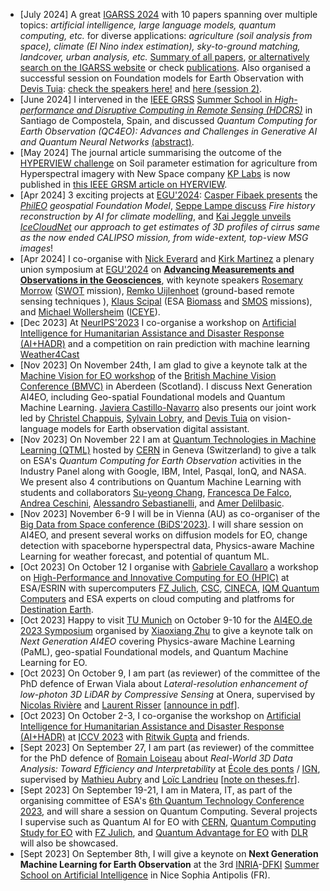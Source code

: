 *  \[July 2024\] A great [IGARSS 2024](https://www.2024.ieeeigarss.org/) with 10 papers spanning over multiple topics: _artificial intelligence, large language models, quantum computing, etc._ for diverse applications: _agriculture (soil analysis from space), climate (El Nino index estimation), sky-to-ground matching, landcover, urban analysis, etc._ [Summary of all papers](https://www.linkedin.com/feed/update/urn:li:activity:7216842390773399553/), [or alternatively search on the IGARSS website](https://www.2024.ieeeigarss.org/search.php?show=search) or check [publications](https://blesaux.github.io/publications/). Also organised a successful session on Foundation models for Earth Observation with [Devis Tuia](https://people.epfl.ch/devis.tuia): [check the speakers here!](https://www.2024.ieeeigarss.org/view_session.php?SessionID=1193) and [here (session 2)](https://www.2024.ieeeigarss.org/view_session.php?SessionID=1293).
*  \[June 2024\] I intervened in the [IEEE GRSS](https://www.grss-ieee.org/community/groups-initiatives/high-performance-and-disruptive-computing-in-remote-sensing-hdcrs/) [Summer School in _High-performance and Disruptive Computing in Remote Sensing (HDCRS)_](https://www.hdc-rs.com/) in Santiago de Compostela, Spain, and discussed _Quantum Computing for Earth Observation (QC4EO): Advances and Challenges in Generative AI and Quantum Neural Networks_ [(abstract)](https://www.hdc-rs.com/day-1).
* \[May 2024\] The journal article summarising the outcome of the [HYPERVIEW challenge](https://platform.ai4eo.eu/seeing-beyond-the-visible-permanent) on Soil parameter estimation for agriculture from Hyperspectral imagery with New Space company [KP Labs](https://kplabs.space/) is now published in [this IEEE GRSM article on HYERVIEW](https://ieeexplore.ieee.org/document/10526314).
* \[Apr 2024\] 3 exciting projects at [EGU'2024](https://www.egu24.eu/): [Casper Fibaek presents](https://meetingorganizer.copernicus.org/EGU24/EGU24-17934.html) the _[PhilEO](https://phileo-bench.github.io/) geospatial Foundation Model_, [Seppe Lampe discuss](https://meetingorganizer.copernicus.org/EGU24/EGU24-10920.html) _Fire history reconstruction by AI for climate modelling_, and [Kai Jeggle unveils](https://meetingorganizer.copernicus.org/EGU24/EGU24-11933.html) _[IceCloudNet](https://arxiv.org/abs/2310.03499) our approach to get estimates of 3D profiles of cirrus same as the now ended CALIPSO mission, from wide-extent, top-view MSG images_!
* \[Apr 2024\] I co-organise with [Nick Everard](https://www.ceh.ac.uk/staff/nick-everard) and [Kirk Martinez](http://www.southampton.ac.uk/~km2/) a plenary union symposium at [EGU'2024](https://www.egu24.eu/) on [**Advancing Measurements and Observations in the Geosciences**](https://meetingorganizer.copernicus.org/EGU24/session/50650), with keynote speakers [Rosemary Morrow](https://www.legos.omp.eu/en/author/rosemary-morrow/) ([SWOT](https://swot.jpl.nasa.gov/) mission), [Remko Uijlenhoet](https://www.tudelft.nl/staff/r.uijlenhoet/) (ground-based remote sensing techniques ), [Klaus Scipal](https://earth.esa.int/eogateway/news/introducing-the-biomass-and-smos-mission-manager) (ESA [Biomass](https://earth.esa.int/eogateway/missions/biomass) and [SMOS](https://earth.esa.int/eogateway/missions/smos) missions), and [Michael Wollersheim](https://www.linkedin.com/in/michael-wollersheim-138b2053/) ([ICEYE](https://www.iceye.com/)).
* \[Dec 2023\] At [NeurIPS'2023](https://neurips.cc/Conferences/2023) I co-organise a workshop on [Artificial Intelligence for Humanitarian Assistance and Disaster Response (AI+HADR)](https://www.hadr.ai/home) and a competition on rain prediction with machine learning [Weather4Cast](https://weather4cast.net/)
* \[Nov 2023\] On November 24th, I am glad to give a keynote talk at the [Machine Vision for EO workshop](https://mveo.github.io) of the [British Machine Vision Conference (BMVC)](https://bmvc2023.org/) in Aberdeen (Scotland). I discuss Next Generation AI4EO, including Geo-spatial Foundational models and Quantum Machine Learning. [Javiera Castillo-Navarro](https://scholar.google.com/citations?user=P75u0xEAAAAJ) also presents our joint work led by [Christel Chappuis](https://people.epfl.ch/christel.chappuis), [Sylvain Lobry](https://www.sylvainlobry.com/), and [Devis Tuia](https://people.epfl.ch/devis.tuia) on vision-language models for Earth observation digital assistant.
* \[Nov 2023\] On November 22 I am at [Quantum Technologies in Machine Learning (QTML)](https://qtml-2023.web.cern.ch/) hosted by [CERN](https://home.cern/) in Geneva (Switzerland) to give a talk on ESA's *Quantum Computing for Earth Observation* activities in the Industry Panel along with Google, IBM, Intel, Pasqal, IonQ, and NASA. We present also 4 contributions on Quantum Machine Learning with students and collaborators [Su-yeong Chang](https://people.epfl.ch/su.chang/?lang=en), [Francesca De Falco](https://phd.uniroma1.it/web/FRANCESCA-DE-FALCO_nP1844068_EN.aspx), [Andrea Ceschini](https://phd.uniroma1.it/web/ANDREA-CESCHINI_nP1870857_IT.aspx), [Alessandro Sebastianelli](https://alessandrosebastianelli.github.io/), and [Amer Delilbasic](https://www.researchgate.net/profile/Amer-Delilbasic).
* \[Nov 2023\] November 6-9 I will be in Vienna (AU) as co-organiser of the [Big Data from Space conference (BiDS'2023)](https://www.bigdatafromspace2023.org/). I will share session on AI4EO, and present several works on diffusion models for EO, change detection with spaceborne hyperspectral data, Physics-aware Machine Learning for weather forecast, and potential of quantum ML.
* \[Oct 2023\] On October 12 I organise with [Gabriele Cavallaro](https://www.gabriele-cavallaro.com/) a workshop on [High-Performance and Innovative Computing for EO (HPIC)](https://indico3-jsc.fz-juelich.de/event/135/) at ESA/ESRIN with supercomputers [FZ Julich](https://www.fz-juelich.de/en), [CSC](https://www.csc.fi/en/home), [CINECA](https://www.cineca.it/en), [IQM Quantum Computers](https://www.meetiqm.com/) and ESA experts on cloud computing and platfroms for [Destination Earth](https://www.esa.int/Applications/Observing_the_Earth/Destination_Earth).
* \[Oct 2023\] Happy to visit [TU Munich](https://www.tum.de/en/) on October 9-10 for the [AI4EO.de 2023 Symposium](https://ai4eo.de/symposium) organised by [Xiaoxiang Zhu](https://www.professoren.tum.de/en/zhu-xiaoxiang) to give a keynote talk on _Next Generation AI4EO_ covering Physics-aware Machine Learning (PaML), geo-spatial Foundational models, and Quantum Machine Learning for EO.
* \[Oct 2023\] On October 9, I am part (as reviewer) of the committee of the PhD defence of Erwan Viala about _Lateral-resolution enhancement of low-photon 3D LiDAR by Compressive Sensing_ at Onera, supervised by [Nicolas Rivière](http://www.website.riviere.fr/) and [Laurent Risser](http://laurent.risser.free.fr/) \[[announce in pdf](https://www.onera.fr/sites/default/files/actualites/agenda/theses/soutenance-Erwan-Viala-09102023.pdf)\].
* \[Oct 2023\] On October 2-3, I co-organise the workshop on [Artificial Intelligence for Humanitarian Assistance and Disaster Response (AI+HADR)](https://www.hadr.ai/home) at [ICCV 2023](https://iccv2023.thecvf.com/) with [Ritwik Gupta](https://ritwikgupta.me/) and friends.
* \[Sept 2023\] On September 27, I am part (as reviewer) of the committee for the PhD defence of [Romain Loiseau](https://romainloiseau.fr/) about _Real-World 3D Data Analysis: Toward Efficiency and Interpretability_ at [École des ponts](https://ecoledesponts.fr/en) / [IGN](https://www.ign.fr/), supervised by [Mathieu Aubry](http://imagine.enpc.fr/~aubrym/) and [Loïc Landrieu](https://loiclandrieu.com/) \[[note on theses.fr](https://www.theses.fr/s276027)\].
* \[Sept 2023\] On September 19-21, I am in Matera, IT, as part of the organising committee of ESA's [6th Quantum Technology Conference 2023](https://nikal.eventsair.com/6th-quantum-technology-conference/), and will share a session on Quantum Computing. Several projects I supervise such as Quantum AI for EO with [CERN](https://openlab.cern/), [Quantum Computing Study for EO](https://eo4society.esa.int/projects/qc4eo-study/) with [FZ Julich](https://www.fz-juelich.de/en/ias/jsc), and [Quantum Advantage for EO](https://eo4society.esa.int/projects/qa4eo-study/) with [DLR](https://www.dlr.de/en) will also be showcased.
* \[Sept 2023\] On September 8th, I will give a keynote on **Next Generation Machine Learning for Earth Observation** at the 3rd [INRIA](https://www.inria.fr/en)-[DFKI](https://www.dfki.de/en/web/) [Summer School on Artificial Intelligence](https://idessai.eu/) in Nice Sophia Antipolis (FR).











